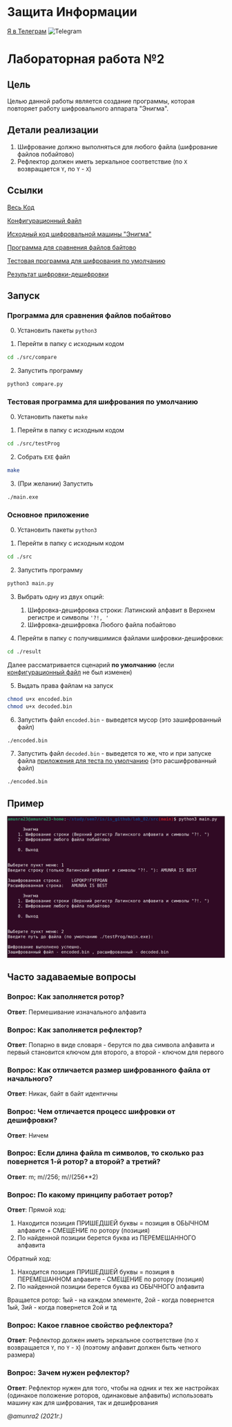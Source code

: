 # Защита Информации

 [Я в Телеграм](https://t.me/amunra2) <img src="https://img.icons8.com/external-tal-revivo-shadow-tal-revivo/344/external-telegram-is-a-cloud-based-instant-messaging-and-voice-over-ip-service-logo-shadow-tal-revivo.png" alt="Telegram" width=15>

# Лабораторная работа №2

## Цель

Целью данной работы является создание программы, которая повторяет работу шифровального аппарата "Энигма".

## Детали реализации

1. Шифрование должно выполняться для любого файла (шифрование файлов побайтово)
2. Рефлектор должен иметь зеркальное соответствие (по `X` возвращается `Y`, по `Y` - `X`)

## Ссылки

[Весь Код](./src)

[Конфигурационный файл](./src/config.py)

[Исходный код шифровальной машины "Энигма"](./src/main.py)

[Программа для сравнения файлов байтово](./src/compare/)

[Тестовая программа для шифрования по умолчанию](./src/testProg/)

[Результат шифровки-дешифровки](./src/result/)


## Запуск

### Программа для сравнения файлов побайтово

0. Установить пакеты `python3`

1. Перейти в папку с исходным кодом
   
```bash
cd ./src/compare
```

2. Запустить программу
   
```bash
python3 compare.py
```


### Тестовая программа для шифрования по умолчанию

0. Установить пакеты `make`

1. Перейти в папку с исходным кодом
   
```bash
cd ./src/testProg
```

2. Собрать `EXE` файл
   
```bash
make
```

3. (При желании) Запустить

```bash
./main.exe
```


### Основное приложение

0. Установить пакеты `python3`

1. Перейти в папку с исходным кодом
   
```bash
cd ./src
```

2. Запустить программу
   
```bash
python3 main.py
```

3. Выбрать одну из двух опций:
   1. Шифровка-дешифровка строки: Латинский алфавит в Верхнем регистре и символы `'?!, '`
   2. Шифровка-дешифровка Любого файла побайтово

4. Перейти в папку с получившимися файлами шифровки-дешифровки:

```bash
cd ./result
```

Далее рассматривается сценарий __по умолчанию__ (если [конфигурационный файл](./src/config.py) не был изменен)

5. Выдать права файлам на запуск
   
```bash
chmod u+x encoded.bin
chmod u+x decoded.bin
```

6. Запустить файл `encoded.bin` - выведется мусор (это зашифрованный файл)

```bash
./encoded.bin
```

7. Запустить файл `decoded.bin` - выведется то же, что и при запуске файла [приложения для теста по умолчанию](./src/testProg/) (это расшифрованный файл)

```bash
./encoded.bin
```


## Пример

<img src="./img/example.png"/>

## Часто задаваемые вопросы

### Вопроc: Как заполняется ротор?

__Ответ__: Пермешивание изначального алфавита


### Вопроc: Как заполняется рефлектор?

__Ответ__: Попарно в виде словаря - берутся по два символа алфавита и первый становится ключом для второго, а второй - ключом для первого


### Вопроc: Как отличается размер шифрованного файла от начального?

__Ответ__: Никак, байт в байт идентичны


### Вопроc: Чем отличается процесс шифровки от дешифровки?

__Ответ__: Ничем


### Вопроc: Если длина файла m символов, то сколько раз повернется 1-й ротор? а второй? а третий?

__Ответ__: m; m//256; m//(256**2)


### Вопроc: По какому принципу работает ротор?

__Ответ__: Прямой ход:
1. Находится позиция ПРИШЕДШЕЙ буквы = позиция в ОБЫЧНОМ алфавите + СМЕЩЕНИЕ по ротору (позиция)
2. По найденной позиции берется буква из ПЕРЕМЕШАННОГО алфавита

Обратный ход:
1. Находится позиция ПРИШЕДШЕЙ буквы = позиция в ПЕРЕМЕШАННОМ алфавите - СМЕЩЕНИЕ по ротору (позиция)
2. По найденной позиции берется буква из ОБЫЧНОГО алфавита

Вращается ротор: 1ый - на каждом элементе, 2ой - когда повернется 1ый, 3ий - когда повернется 2ой и тд


### Вопроc: Какое главное свойство рефлектора?

__Ответ__: Рефлектор должен иметь зеркальное соответствие (по `X` возвращается `Y`, по `Y` - `X`) (поэтому алфавит должен быть четного размера)


### Вопроc: Зачем нужен рефлектор?

__Ответ__: Рефлектор нужен для того, чтобы на одних и тех же настройках (одинакое положение роторов, одинаковые алфавиты) использовать машину как для шифрования, так и дешифрования

_@amunra2 (2021г.)_
